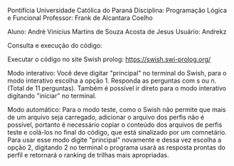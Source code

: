 Pontifícia Universidade Católica do Paraná
Disciplina: Programação Lógica e Funcional
Professor: Frank de Alcantara Coelho

Aluno: André Vinícius Martins de Souza Acosta de Jesus Usuário: Andrekz

Consulta e execução do código:

Executar o código no site Swish prolog: https://swish.swi-prolog.org/

Modo interativo:
Você deve digitar "principal" no terminal do Swish, para o modo interativo escolha a opção 1. Responda as perguntas com s ou n.(Total de 11 perguntas). Também é possível ir direto para o modo interativo digitando "iniciar" no terminal.

Modo automático:
Para o modo teste, como o Swish não permite que mais de um arquivo seja carregado, adicionar o arquivo dos perfis não é possível, portanto é necessário copiar o conteúdo dos arquivos de perfis teste e colá-los no final do código, que está sinalizado por um comnetário. Para usar esse modo digite "principal" novamente e dessa vez escolha a opção 2, digitando 2 no terminal o programa usará as resposta prontas do perfil e retornará o ranking de trilhas mais apropriadas.


